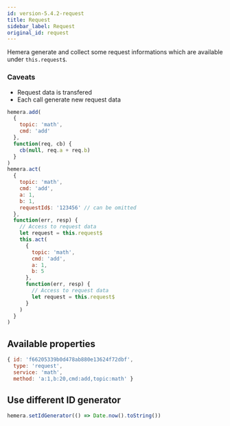 ```yaml
---
id: version-5.4.2-request
title: Request
sidebar_label: Request
original_id: request
---
```


Hemera generate and collect some request informations which are available under `this.request$`.

### Caveats

* Request data is transfered
* Each call generate new request data

```js
hemera.add(
  {
    topic: 'math',
    cmd: 'add'
  },
  function(req, cb) {
    cb(null, req.a + req.b)
  }
)
hemera.act(
  {
    topic: 'math',
    cmd: 'add',
    a: 1,
    b: 1,
    requestId$: '123456' // can be omitted
  },
  function(err, resp) {
    // Access to request data
    let request = this.request$
    this.act(
      {
        topic: 'math',
        cmd: 'add',
        a: 1,
        b: 5
      },
      function(err, resp) {
        // Access to request data
        let request = this.request$
      }
    )
  }
)
```

## Available properties

```js
{ id: 'f66205339b0d478ab880e13624f72dbf',
  type: 'request',
  service: 'math',
  method: 'a:1,b:20,cmd:add,topic:math' }
```

## Use different ID generator

```js
hemera.setIdGenerator(() => Date.now().toString())
```
